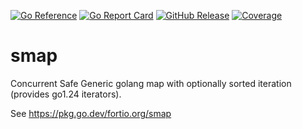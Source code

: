[![Go Reference](https://pkg.go.dev/badge/fortio.org/smap.svg)](https://pkg.go.dev/fortio.org/smap)
[![Go Report Card](https://goreportcard.com/badge/fortio.org/smap)](https://goreportcard.com/report/fortio.org/smap)
[![GitHub Release](https://img.shields.io/github/release/fortio/smap.svg?style=flat)](https://github.com/fortio/smap/releases/)
[![Coverage](https://codecov.io/github/fortio/smap/branch/main/graph/badge.svg?token=LONYZDFQ7C)](https://codecov.io/github/fortio/smap)

# smap
Concurrent Safe Generic golang map with optionally sorted iteration (provides go1.24 iterators).

See https://pkg.go.dev/fortio.org/smap
